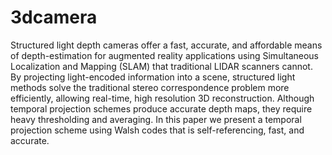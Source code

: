 # 3dcamera
Structured light depth cameras offer a fast, accurate, and affordable means of depth-estimation for augmented reality applications using Simultaneous Localization and Mapping (SLAM) that traditional LIDAR scanners cannot. By projecting light-encoded information into a scene, structured light methods solve the traditional stereo correspondence problem more efficiently, allowing real-time, high resolution 3D reconstruction. Although temporal projection schemes produce accurate depth maps, they require heavy thresholding and averaging. In this paper we present a temporal projection scheme using Walsh codes that is self-referencing, fast, and accurate.
